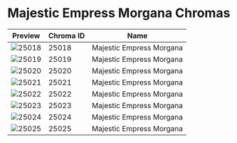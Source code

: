 # Majestic Empress Morgana Chromas

| Preview | Chroma ID | Name |
|---------|-----------|------|
| ![25018](https://raw.communitydragon.org/latest/plugins/rcp-be-lol-game-data/global/default/v1/champion-chroma-images/25/25018.png) | 25018 | Majestic Empress Morgana |
| ![25019](https://raw.communitydragon.org/latest/plugins/rcp-be-lol-game-data/global/default/v1/champion-chroma-images/25/25019.png) | 25019 | Majestic Empress Morgana |
| ![25020](https://raw.communitydragon.org/latest/plugins/rcp-be-lol-game-data/global/default/v1/champion-chroma-images/25/25020.png) | 25020 | Majestic Empress Morgana |
| ![25021](https://raw.communitydragon.org/latest/plugins/rcp-be-lol-game-data/global/default/v1/champion-chroma-images/25/25021.png) | 25021 | Majestic Empress Morgana |
| ![25022](https://raw.communitydragon.org/latest/plugins/rcp-be-lol-game-data/global/default/v1/champion-chroma-images/25/25022.png) | 25022 | Majestic Empress Morgana |
| ![25023](https://raw.communitydragon.org/latest/plugins/rcp-be-lol-game-data/global/default/v1/champion-chroma-images/25/25023.png) | 25023 | Majestic Empress Morgana |
| ![25024](https://raw.communitydragon.org/latest/plugins/rcp-be-lol-game-data/global/default/v1/champion-chroma-images/25/25024.png) | 25024 | Majestic Empress Morgana |
| ![25025](https://raw.communitydragon.org/latest/plugins/rcp-be-lol-game-data/global/default/v1/champion-chroma-images/25/25025.png) | 25025 | Majestic Empress Morgana |